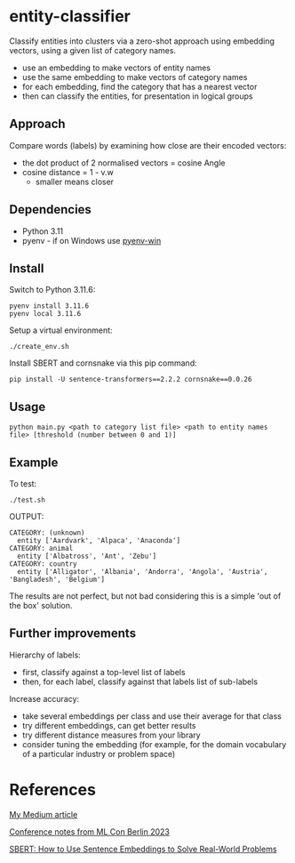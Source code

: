 # entity-classifier
Classify entities into clusters via a zero-shot approach using embedding vectors, using a given list of category names.

- use an embedding to make vectors of entity names
- use the same embedding to make vectors of category names
- for each embedding, find the category that has a nearest vector
- then can classify the entities, for presentation in logical groups

## Approach

Compare words (labels) by examining how close are their encoded vectors:

- the dot product of 2 normalised vectors = cosine Angle
- cosine distance = 1 - v.w
  - smaller means closer

## Dependencies

- Python 3.11
- pyenv - if on Windows use [pyenv-win](https://github.com/pyenv-win/pyenv-win)

## Install

Switch to Python 3.11.6:

```
pyenv install 3.11.6
pyenv local 3.11.6
```

Setup a virtual environment:

```
./create_env.sh
```

Install SBERT and cornsnake via this pip command:

```
pip install -U sentence-transformers==2.2.2 cornsnake==0.0.26
```

## Usage

```
python main.py <path to category list file> <path to entity names file> [threshold (number between 0 and 1)]
```

## Example

To test:

```
./test.sh
```

OUTPUT:

```
CATEGORY: (unknown)
  entity ['Aardvark', 'Alpaca', 'Anaconda']
CATEGORY: animal
  entity ['Albatross', 'Ant', 'Zebu']
CATEGORY: country
  entity ['Alligator', 'Albania', 'Andorra', 'Angola', 'Austria', 'Bangladesh', 'Belgium']
```

The results are not perfect, but not bad considering this is a simple 'out of the box' solution.

## Further improvements

Hierarchy of labels:

- first, classify against a top-level list of labels
- then, for each label, classify against that labels list of sub-labels

Increase accuracy:

- take several embeddings per class and use their average for that class
- try different embeddings, can get better results
- try different distance measures from your library
- consider tuning the embedding (for example, for the domain vocabulary of a particular industry or problem space)

# References

[My Medium article](https://medium.com/@mr.sean.ryan/classify-entities-via-a-zero-shot-approach-using-embedding-encodings-7ee9ee6e6bf2)

[Conference notes from ML Con Berlin 2023](https://github.com/mrseanryan/dev-conferences/blob/master/2023/mlcon-berlin/talk-Embeddings-Intro.md/README.md)

[SBERT: How to Use Sentence Embeddings to Solve Real-World Problems](https://anirbansen2709.medium.com/sbert-how-to-use-sentence-embeddings-to-solve-real-world-problems-f950aa300c72)
